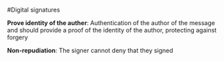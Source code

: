 #Digital signatures

__Prove identity of the auther__: Authentication of the author of the message and should provide a proof of the identity of the author, protecting against forgery

__Non-repudiation__: The signer cannot deny that they signed